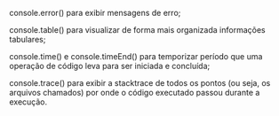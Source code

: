 console.error() para exibir mensagens de erro;

console.table() para visualizar de forma mais organizada informações tabulares;

console.time() e console.timeEnd() para temporizar período que uma operação de código leva para ser iniciada e concluída;

console.trace() para exibir a stacktrace de todos os pontos (ou seja, os arquivos chamados) por onde o código executado passou durante a execução.